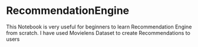 # RecommendationEngine
This Notebook is very useful for beginners to learn Recommendation Engine from scratch.
I have used Movielens Dataset to create Recommendations to users
